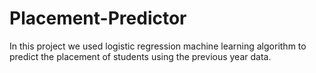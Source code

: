 # Placement-Predictor
In this project we used logistic regression machine learning algorithm to predict the placement of students using the previous year data.
